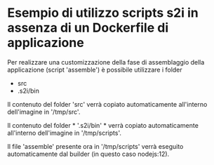 # Esempio di utilizzo scripts s2i in assenza di un Dockerfile di applicazione

Per realizzare una customizzazione della fase di assemblaggio della applicazione (script 'assemble') è possibile utilizzare i folder

- src
- .s2i/bin

Il contenuto del folder 'src' verrà copiato automaticamente all'interno dell'imagine in '/tmp/src'.

Il contenuto del folder * '.s2i/bin' * verrà copiato automaticamente all'interno dell'imagine in '/tmp/scripts'.

Il file 'assemble' presente ora in '/tmp/scripts' verrà eseguito automaticamente dal builder (in questo caso nodejs:12).



